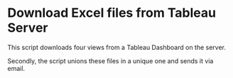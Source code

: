 # Download Excel files from Tableau Server

This script downloads four views from a Tableau Dashboard on the server. 

Secondly, the script unions these files in a unique one and sends it via email.
